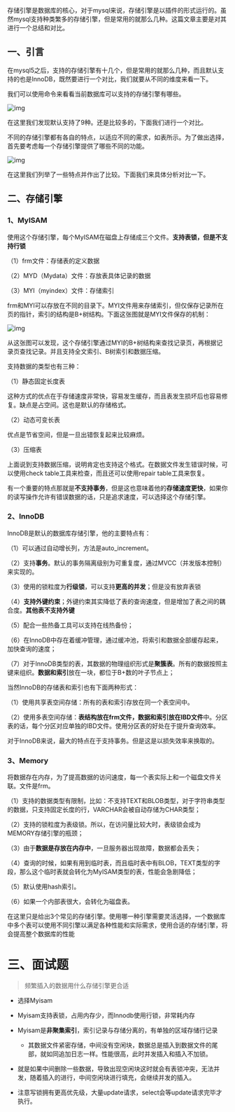 存储引擎是数据库的核心，对于mysql来说，存储引擎是以插件的形式运行的。虽然mysql支持种类繁多的存储引擎，但是常用的就那么几种。这篇文章主要是对其进行一个总结和对比。

## **一、引言**

在mysql5之后，支持的存储引擎有十几个，但是常用的就那么几种，而且默认支持的也是InnoDB，既然要进行一个对比，我们就要从不同的维度来看一下。

我们可以使用命令来看看当前数据库可以支持的存储引擎有哪些。

![img](https://pics4.baidu.com/feed/54fbb2fb43166d2206136603e7a401f19152d24a.jpeg?token=0d26e12ee6bd0e7e2f1f66cf7cb5a113&s=4D52AB42C3B4B26A54D9050E000030C1)

在这里我们发现默认支持了9种。还是比较多的，下面我们进行一个对比。

不同的存储引擎都有各自的特点，以适应不同的需求，如表所示。为了做出选择，首先要考虑每一个存储引擎提供了哪些不同的功能。

![img](https://pics3.baidu.com/feed/63d9f2d3572c11df6ce63351c1a06ad6f703c21f.jpeg?token=e037dd0733366e733945ff970d1d8d5f&s=88287C321F5A6C4354DD11DA0000C0B2)

在这里我们列举了一些特点并作出了比较。下面我们来具体分析对比一下。

## **二、存储引擎**

### **1、MyISAM**

使用这个存储引擎，每个MyISAM在磁盘上存储成三个文件。**支持表锁，但是不支持行锁**

（1）frm文件：存储表的定义数据

（2）MYD（Mydata）文件：存放表具体记录的数据

（3）MYI（myindex）文件：存储索引

frm和MYI可以存放在不同的目录下。MYI文件用来存储索引，但仅保存记录所在页的指针，索引的结构是B+树结构。下面这张图就是MYI文件保存的机制：

![img](https://pics1.baidu.com/feed/f9198618367adab4d0c6e43a2953bb1a8601e4c7.jpeg?token=589182b3bf01e1fc9952977a8bedd815&s=E07C2072511FE1CC18C4DDCA020060B1)

从这张图可以发现，这个存储引擎通过MYI的B+树结构来查找记录页，再根据记录页查找记录。并且支持全文索引、B树索引和数据压缩。

支持数据的类型也有三种：

（1）静态固定长度表

这种方式的优点在于存储速度非常快，容易发生缓存，而且表发生损坏后也容易修复。缺点是占空间。这也是默认的存储格式。

（2）动态可变长表

优点是节省空间，但是一旦出错恢复起来比较麻烦。

（3）压缩表

上面说到支持数据压缩，说明肯定也支持这个格式。在数据文件发生错误时候，可以使用check table工具来检查，而且还可以使用repair table工具来恢复。

有一个重要的特点那就是**不支持事务**，但是这也意味着他的**存储速度更快**，如果你的读写操作允许有错误数据的话，只是追求速度，可以选择这个存储引擎。

### **2、InnoDB**

InnoDB是默认的数据库存储引擎，他的主要特点有：

（1）可以通过自动增长列，方法是auto_increment。

（2）支持**事务**。默认的事务隔离级别为可重复度，通过MVCC（并发版本控制）来实现的。

（3）使用的锁粒度为**行级锁**，可以支持**更高的并发**；但是没有放弃表锁

（4）**支持外键约束**；外键约束其实降低了表的查询速度，但是增加了表之间的耦合度。**其他表不支持外键**

（5）配合一些热备工具可以支持在线热备份；

（6）在InnoDB中存在着缓冲管理，通过缓冲池，将索引和数据全部缓存起来，加快查询的速度；

（7）对于InnoDB类型的表，其数据的物理组织形式是**聚簇表**。所有的数据按照主键来组织。**数据和索引**放在一块，都位于B+数的叶子节点上；

当然InnoDB的存储表和索引也有下面两种形式：

（1）使用共享表空间存储：所有的表和索引存放在同一个表空间中。

（2）使用多表空间存储：**表结构放在frm文件，数据和索引放在IBD文件**中。分区表的话，每个分区对应单独的IBD文件。使用分区表的好处在于提升查询效率。

对于InnoDB来说，最大的特点在于支持事务。但是这是以损失效率来换取的。

### **3、Memory**

将数据存在内存，为了提高数据的访问速度，每一个表实际上和一个磁盘文件关联。文件是frm。

（1）支持的数据类型有限制，比如：不支持TEXT和BLOB类型，对于字符串类型的数据，只支持固定长度的行，VARCHAR会被自动存储为CHAR类型；

（2）支持的锁粒度为表级锁。所以，在访问量比较大时，表级锁会成为MEMORY存储引擎的瓶颈；

（3）由于**数据是存放在内存中**，一旦服务器出现故障，数据都会丢失；

（4）查询的时候，如果有用到临时表，而且临时表中有BLOB，TEXT类型的字段，那么这个临时表就会转化为MyISAM类型的表，性能会急剧降低；

（5）默认使用hash索引。

（6）如果一个内部表很大，会转化为磁盘表。

在这里只是给出3个常见的存储引擎。使用哪一种引擎需要灵活选择，一个数据库中多个表可以使用不同引擎以满足各种性能和实际需求，使用合适的存储引擎，将会提高整个数据库的性能

# 三、面试题

> 频繁插入的数据用什么存储引擎更合适

* 选择Myisam
* Myisam支持表锁，占用内存少，而Innodb使用行锁，非常耗内存
* Myisam是**非聚集索引**，索引记录与存储分离的，有单独的区域存储行记录
  * 其数据文件紧密存储，中间没有空闲块，数据总是插入到数据文件的尾部，就如同追加日志一样。性能很高，此时并发插入和插入不加锁。

* 就是如果中间删除一些数据，导致出现空闲块这时就会有表锁冲突，无法并发，随着插入的进行，中间空闲块进行填充，会继续并发的插入。
* 注意写锁拥有更高优先级，大量update请求，select会等update请求完毕才执行。